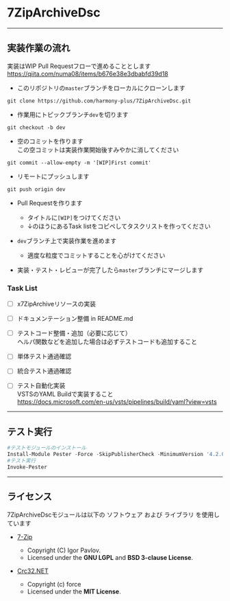 # 7ZipArchiveDsc


----
## 実装作業の流れ
実装はWIP Pull Requestフローで進めることとします
https://qiita.com/numa08/items/b676e38e3dbabfd39d18

- このリポジトリの`master`ブランチをローカルにクローンします
```
git clone https://github.com/harmony-plus/7ZipArchiveDsc.git
```

- 作業用にトピックブランチ`dev`を切ります
```
git checkout -b dev
```

- 空のコミットを作ります  
この空コミットは実装作業開始後すみやかに消してください
```
git commit --allow-empty -m '[WIP]First commit'
```

- リモートにプッシュします
```
git push origin dev
```

- Pull Requestを作ります
  + タイトルに`[WIP]`をつけてください
  + ↓のほうにあるTask listをコピペしてタスクリストを作ってください

- `dev`ブランチ上で実装作業を進めます
  + 適度な粒度でコミットすることを心がけてください

- 実装・テスト・レビューが完了したら`master`ブランチにマージします

### Task List
- [ ] x7ZipArchiveリソースの実装  
- [ ] ドキュメンテーション整備 in README.md  
- [ ] テストコード整備・追加（必要に応じて）  
    ヘルパ関数などを追加した場合は必ずテストコードも追加すること  
- [ ] 単体テスト通過確認  
- [ ] 統合テスト通過確認  
- [ ] テスト自動化実装  
    VSTSのYAML Buildで実装すること  
    https://docs.microsoft.com/en-us/vsts/pipelines/build/yaml?view=vsts


----
## テスト実行

```PowerShell
#テストモジュールのインストール
Install-Module Pester -Force -SkipPublisherCheck -MinimumVersion '4.2.0'
#テスト実行
Invoke-Pester
```


----
## ライセンス
7ZipArchiveDscモジュールは以下の ソフトウェア および ライブラリ を使用しています

+ [7-Zip](https://www.7-zip.org/)
    - Copyright (C) Igor Pavlov.
    - Licensed under the **GNU LGPL** and **BSD 3-clause License**.

+ [Crc32.NET](https://github.com/force-net/Crc32.NET)
    - Copyright (c) force
    - Licensed under the **MIT License**.
